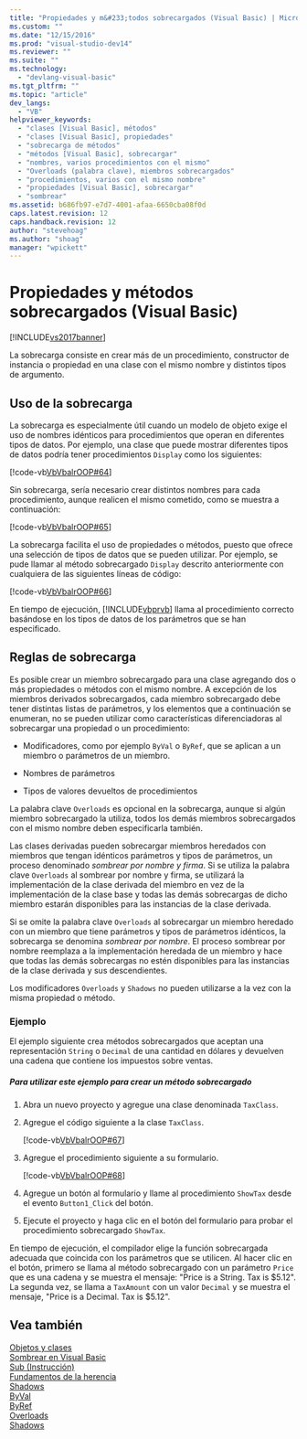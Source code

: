 ```yaml
---
title: "Propiedades y m&#233;todos sobrecargados (Visual Basic) | Microsoft Docs"
ms.custom: ""
ms.date: "12/15/2016"
ms.prod: "visual-studio-dev14"
ms.reviewer: ""
ms.suite: ""
ms.technology: 
  - "devlang-visual-basic"
ms.tgt_pltfrm: ""
ms.topic: "article"
dev_langs: 
  - "VB"
helpviewer_keywords: 
  - "clases [Visual Basic], métodos"
  - "clases [Visual Basic], propiedades"
  - "sobrecarga de métodos"
  - "métodos [Visual Basic], sobrecargar"
  - "nombres, varios procedimientos con el mismo"
  - "Overloads (palabra clave), miembros sobrecargados"
  - "procedimientos, varios con el mismo nombre"
  - "propiedades [Visual Basic], sobrecargar"
  - "sombrear"
ms.assetid: b686fb97-e7d7-4001-afaa-6650cba08f0d
caps.latest.revision: 12
caps.handback.revision: 12
author: "stevehoag"
ms.author: "shoag"
manager: "wpickett"
---
```

# Propiedades y m&#233;todos sobrecargados (Visual Basic)
[!INCLUDE[vs2017banner](../../../../csharp/includes/vs2017banner.md)]

La sobrecarga consiste en crear más de un procedimiento, constructor de instancia o propiedad en una clase con el mismo nombre y distintos tipos de argumento.  
  
## Uso de la sobrecarga  
 La sobrecarga es especialmente útil cuando un modelo de objeto exige el uso de nombres idénticos para procedimientos que operan en diferentes tipos de datos.  Por ejemplo, una clase que puede mostrar diferentes tipos de datos podría tener procedimientos `Display` como los siguientes:  
  
 [!code-vb[VbVbalrOOP#64](../../../../visual-basic/misc/codesnippet/VisualBasic/overloaded-properties-and-methods_1.vb)]  
  
 Sin sobrecarga, sería necesario crear distintos nombres para cada procedimiento, aunque realicen el mismo cometido, como se muestra a continuación:  
  
 [!code-vb[VbVbalrOOP#65](../../../../visual-basic/misc/codesnippet/VisualBasic/overloaded-properties-and-methods_2.vb)]  
  
 La sobrecarga facilita el uso de propiedades o métodos, puesto que ofrece una selección de tipos de datos que se pueden utilizar.  Por ejemplo, se pude llamar al método sobrecargado `Display` descrito anteriormente con cualquiera de las siguientes líneas de código:  
  
 [!code-vb[VbVbalrOOP#66](../../../../visual-basic/misc/codesnippet/VisualBasic/overloaded-properties-and-methods_3.vb)]  
  
 En tiempo de ejecución, [!INCLUDE[vbprvb](../../../../csharp/programming-guide/concepts/linq/includes/vbprvb_md.md)] llama al procedimiento correcto basándose en los tipos de datos de los parámetros que se han especificado.  
  
## Reglas de sobrecarga  
 Es posible crear un miembro sobrecargado para una clase agregando dos o más propiedades o métodos con el mismo nombre.  A excepción de los miembros derivados sobrecargados, cada miembro sobrecargado debe tener distintas listas de parámetros, y los elementos que a continuación se enumeran, no se pueden utilizar como características diferenciadoras al sobrecargar una propiedad o un procedimiento:  
  
-   Modificadores, como por ejemplo `ByVal` o `ByRef`, que se aplican a un miembro o parámetros de un miembro.  
  
-   Nombres de parámetros  
  
-   Tipos de valores devueltos de procedimientos  
  
 La palabra clave `Overloads` es opcional en la sobrecarga, aunque si algún miembro sobrecargado la utiliza, todos los demás miembros sobrecargados con el mismo nombre deben especificarla también.  
  
 Las clases derivadas pueden sobrecargar miembros heredados con miembros que tengan idénticos parámetros y tipos de parámetros, un proceso denominado *sombrear por nombre y firma*.  Si se utiliza la palabra clave `Overloads` al sombrear por nombre y firma, se utilizará la implementación de la clase derivada del miembro en vez de la implementación de la clase base y todas las demás sobrecargas de dicho miembro estarán disponibles para las instancias de la clase derivada.  
  
 Si se omite la palabra clave `Overloads` al sobrecargar un miembro heredado con un miembro que tiene parámetros y tipos de parámetros idénticos, la sobrecarga se denomina *sombrear por nombre*.  El proceso sombrear por nombre reemplaza a la implementación heredada de un miembro y hace que todas las demás sobrecargas no estén disponibles para las instancias de la clase derivada y sus descendientes.  
  
 Los modificadores `Overloads` y `Shadows` no pueden utilizarse a la vez con la misma propiedad o método.  
  
### Ejemplo  
 El ejemplo siguiente crea métodos sobrecargados que aceptan una representación `String` o `Decimal` de una cantidad en dólares y devuelven una cadena que contiene los impuestos sobre ventas.  
  
##### Para utilizar este ejemplo para crear un método sobrecargado  
  
1.  Abra un nuevo proyecto y agregue una clase denominada `TaxClass`.  
  
2.  Agregue el código siguiente a la clase `TaxClass`.  
  
     [!code-vb[VbVbalrOOP#67](../../../../visual-basic/misc/codesnippet/VisualBasic/overloaded-properties-and-methods_4.vb)]  
  
3.  Agregue el procedimiento siguiente a su formulario.  
  
     [!code-vb[VbVbalrOOP#68](../../../../visual-basic/misc/codesnippet/VisualBasic/overloaded-properties-and-methods_5.vb)]  
  
4.  Agregue un botón al formulario y llame al procedimiento `ShowTax` desde el evento `Button1_Click` del botón.  
  
5.  Ejecute el proyecto y haga clic en el botón del formulario para probar el procedimiento sobrecargado `ShowTax`.  
  
 En tiempo de ejecución, el compilador elige la función sobrecargada adecuada que coincida con los parámetros que se utilicen.  Al hacer clic en el botón, primero se llama al método sobrecargado con un parámetro `Price` que es una cadena y se muestra el mensaje: "Price is a String.  Tax is $5.12".  La segunda vez, se llama a `TaxAmount` con un valor `Decimal` y se muestra el mensaje, "Price is a Decimal.  Tax is $5.12".  
  
## Vea también  
 [Objetos y clases](../../../../visual-basic/programming-guide/language-features/objects-and-classes/index.md)   
 [Sombrear en Visual Basic](../../../../visual-basic/programming-guide/language-features/declared-elements/shadowing.md)   
 [Sub \(Instrucción\)](../../../../visual-basic/language-reference/statements/sub-statement.md)   
 [Fundamentos de la herencia](../../../../visual-basic/programming-guide/language-features/objects-and-classes/inheritance-basics.md)   
 [Shadows](../../../../visual-basic/language-reference/modifiers/shadows.md)   
 [ByVal](../../../../visual-basic/language-reference/modifiers/byval.md)   
 [ByRef](../../../../visual-basic/language-reference/modifiers/byref.md)   
 [Overloads](../../../../visual-basic/language-reference/modifiers/overloads.md)   
 [Shadows](../../../../visual-basic/language-reference/modifiers/shadows.md)